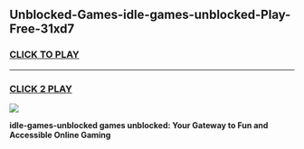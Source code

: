 
## Unblocked-Games-idle-games-unblocked-Play-Free-31xd7
<h3>
<a href="https://premium76.site?title=idle-games-unblocked&ref=15A">CLICK TO PLAY</a></h3>
<hr>

<h3>
<a href="https://premium76.site?title=idle-games-unblocked&ref=15A">CLICK 2 PLAY</a>
  
</h3>

<a href="https://premium76.site?title=idle-games-unblocked&ref=15A"><img src="https://clearcache.store/games.png"></a>


**idle-games-unblocked games unblocked: Your Gateway to Fun and Accessible Online Gaming**
